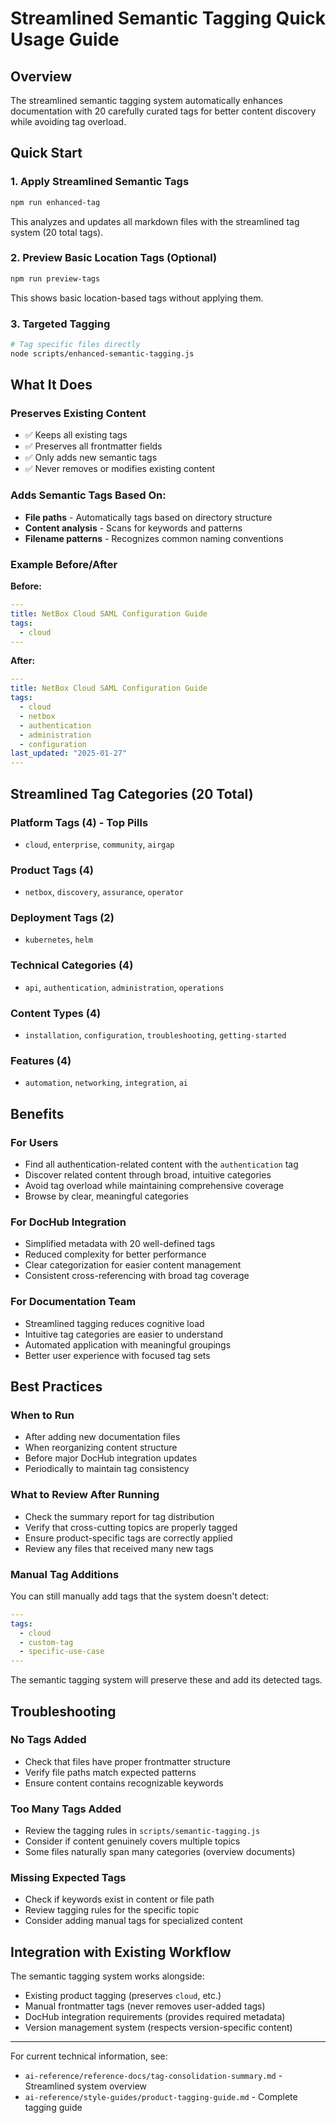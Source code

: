 # Streamlined Semantic Tagging Quick Usage Guide

## Overview
The streamlined semantic tagging system automatically enhances documentation with 20 carefully curated tags for better content discovery while avoiding tag overload.

## Quick Start

### 1. Apply Streamlined Semantic Tags
```bash
npm run enhanced-tag
```
This analyzes and updates all markdown files with the streamlined tag system (20 total tags).

### 2. Preview Basic Location Tags (Optional)
```bash
npm run preview-tags
```
This shows basic location-based tags without applying them.

### 3. Targeted Tagging
```bash
# Tag specific files directly
node scripts/enhanced-semantic-tagging.js
```

## What It Does

### Preserves Existing Content
- ✅ Keeps all existing tags
- ✅ Preserves all frontmatter fields
- ✅ Only adds new semantic tags
- ✅ Never removes or modifies existing content

### Adds Semantic Tags Based On:
- **File paths** - Automatically tags based on directory structure
- **Content analysis** - Scans for keywords and patterns
- **Filename patterns** - Recognizes common naming conventions

### Example Before/After

**Before:**
```yaml
---
title: NetBox Cloud SAML Configuration Guide
tags:
  - cloud
---
```

**After:**
```yaml
---
title: NetBox Cloud SAML Configuration Guide
tags:
  - cloud
  - netbox
  - authentication
  - administration
  - configuration
last_updated: "2025-01-27"
---
```

## Streamlined Tag Categories (20 Total)

### Platform Tags (4) - Top Pills
- `cloud`, `enterprise`, `community`, `airgap`

### Product Tags (4)
- `netbox`, `discovery`, `assurance`, `operator`

### Deployment Tags (2)
- `kubernetes`, `helm`

### Technical Categories (4)
- `api`, `authentication`, `administration`, `operations`

### Content Types (4)
- `installation`, `configuration`, `troubleshooting`, `getting-started`

### Features (4)
- `automation`, `networking`, `integration`, `ai`

## Benefits

### For Users
- Find all authentication-related content with the `authentication` tag
- Discover related content through broad, intuitive categories
- Avoid tag overload while maintaining comprehensive coverage
- Browse by clear, meaningful categories

### For DocHub Integration
- Simplified metadata with 20 well-defined tags
- Reduced complexity for better performance
- Clear categorization for easier content management
- Consistent cross-referencing with broad tag coverage

### For Documentation Team
- Streamlined tagging reduces cognitive load
- Intuitive tag categories are easier to understand
- Automated application with meaningful groupings
- Better user experience with focused tag sets

## Best Practices

### When to Run
- After adding new documentation files
- When reorganizing content structure
- Before major DocHub integration updates
- Periodically to maintain tag consistency

### What to Review After Running
- Check the summary report for tag distribution
- Verify that cross-cutting topics are properly tagged
- Ensure product-specific tags are correctly applied
- Review any files that received many new tags

### Manual Tag Additions
You can still manually add tags that the system doesn't detect:
```yaml
---
tags:
  - cloud
  - custom-tag
  - specific-use-case
---
```

The semantic tagging system will preserve these and add its detected tags.

## Troubleshooting

### No Tags Added
- Check that files have proper frontmatter structure
- Verify file paths match expected patterns
- Ensure content contains recognizable keywords

### Too Many Tags Added
- Review the tagging rules in `scripts/semantic-tagging.js`
- Consider if content genuinely covers multiple topics
- Some files naturally span many categories (overview documents)

### Missing Expected Tags
- Check if keywords exist in content or file path
- Review tagging rules for the specific topic
- Consider adding manual tags for specialized content

## Integration with Existing Workflow

The semantic tagging system works alongside:
- Existing product tagging (preserves `cloud`, etc.)
- Manual frontmatter tags (never removes user-added tags)
- DocHub integration requirements (provides required metadata)
- Version management system (respects version-specific content)

---

For current technical information, see:
- `ai-reference/reference-docs/tag-consolidation-summary.md` - Streamlined system overview
- `ai-reference/style-guides/product-tagging-guide.md` - Complete tagging guide 